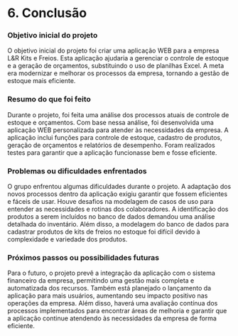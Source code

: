 # 6. Conclusão

### Objetivo inicial do projeto
O objetivo inicial do projeto foi criar uma aplicação WEB para a empresa L&R Kits e Freios. Esta aplicação ajudaria a gerenciar o controle de estoque e a geração de orçamentos, substituindo o uso de planilhas Excel. A meta era modernizar e melhorar os processos da empresa, tornando a gestão de estoque mais eficiente.

### Resumo do que foi feito
Durante o projeto, foi feita uma análise dos processos atuais de controle de estoque e orçamentos. Com base nessa análise, foi desenvolvida uma aplicação WEB personalizada para atender às necessidades da empresa. A aplicação inclui funções para controle de estoque, cadastro de produtos, geração de orçamentos e relatórios de desempenho. Foram realizados testes para garantir que a aplicação funcionasse bem e fosse eficiente.

### Problemas ou dificuldades enfrentados
O grupo enfrentou algumas dificuldades durante o projeto. A adaptação dos novos processos dentro da aplicação exigiu garantir que fossem eficientes e fáceis de usar. Houve desafios na modelagem de casos de uso para entender as necessidades e rotinas dos colaboradores. A identificação dos produtos a serem incluídos no banco de dados demandou uma análise detalhada do inventário. Além disso, a modelagem do banco de dados para cadastrar produtos de kits de freios no estoque foi difícil devido à complexidade e variedade dos produtos.

### Próximos passos ou possibilidades futuras
Para o futuro, o projeto prevê a integração da aplicação com o sistema financeiro da empresa, permitindo uma gestão mais completa e automatizada dos recursos. Também está planejado o lançamento da aplicação para mais usuários, aumentando seu impacto positivo nas operações da empresa. Além disso, haverá uma avaliação contínua dos processos implementados para encontrar áreas de melhoria e garantir que a aplicação continue atendendo às necessidades da empresa de forma eficiente.
